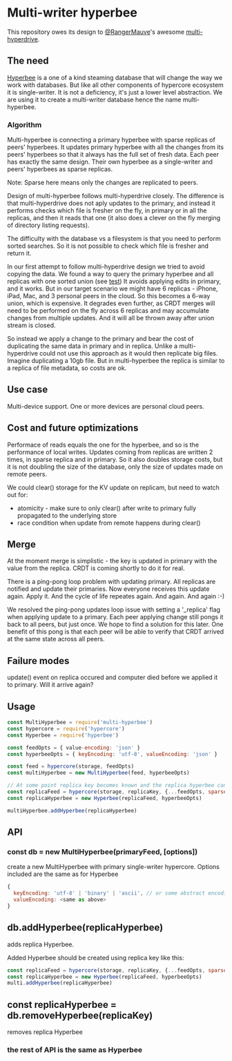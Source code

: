 # Multi-writer hyperbee
This repository owes its design to [@RangerMauve](https://github.com/RangerMauve)'s awesome [multi-hyperdrive](https://github.com/RangerMauve/multi-hyperdrive).

## The need
[Hyperbee](https://github.com/mafintosh/hyperbee) is a one of a kind steaming database that will change the way we work with databases. 
But like all other components of hypercore ecosystem it is single-writer. It is not a deficiency, it's just a lower level abstraction. 
We are using it to create a multi-writer database hence the name multi-hyperbee.

### Algorithm
Multi-hyperbee is connecting a primary hyperbee with sparse replicas of peers' hyperbees. 
It updates primary hyperbee with all the changes from its peers' hyperbees so that it always has the full set of fresh data. 
Each peer has exactly the same design. Their own hyperbee as a single-writer and peers' hyperbees as sparse replicas.

Note: Sparse here means only the changes are replicated to peers.

Design of multi-hyperbee follows multi-hyperdrive closely. The difference is that multi-hyperdrive does not aply updates to the primary, and instead it performs checks which file is fresher on the fly, in primary or in all the replicas, and then it reads that one (it also does a clever on the fly merging of directory listing requests). 

The difficulty with the database vs a filesystem is that you need to perform sorted searches. So it is not possible to check which file is fresher and return it.

In our first attempt to follow multi-hyperdrive design we tried to avoid copying the data. We found a way to query the primary hyperbee and all replicas with one sorted union (see [test](https://github.com/tradle/why-hypercore/blob/master/test/hyperbeeUnion.test.js)) It avoids applying edits in primary, and it works. But in our target scenario we might have 6 replicas - iPhone, iPad, Mac, and 3 personal peers in the cloud. So this becomes a 6-way union, which is expensive. It degrades even further, as CRDT merges will need to be performed on the fly across 6 replicas and may accumulate changes from multiple updates. And it will all be thrown away after union stream is closed. 

So instead we apply a change to the primary and bear the cost of duplicating the same data in primary and in replica. Unlike a multi-hyperdrive could not use this approach as it would then replicate big files. Imagine duplicating a 10gb file. But in multi-hyperbee the replica is similar to a replica of file metadata, so costs are ok.

## Use case
Multi-device support. One or more devices are personal cloud peers.

## Cost and future optimizations
Performace of reads equals the one for the hyperbee, and so is the performance of local writes.
Updates coming from replicas are written 2 times, in sparse replica and in primary. So it also doubles storage costs, but it is not doubling the size of the database, only the size of updates made on remote peers. 

We could clear() storage for the KV update on replicam, but need to watch out for:
- atomicity - make sure to only clear() after write to primary fully propagated to the underlying store
- race condition when update from remote happens during clear()

## Merge
At the moment merge is simplistic - the key is updated in primary with the value from the replica. CRDT is coming shortly to do it for real. 

There is a ping-pong loop problem with updating primary. All replicas are notified and update their primaries. Now everyone receives this update again. Apply it. And the cycle of life repeates again. And again. And again :-)

We resolved the ping-pong updates loop issue with setting a '_replica' flag when applying update to a primary. Each peer applying change still pongs it back to all peers, but just once. We hope to find a solution for this later. One benefit of this pong is that each peer will be able to verify that CRDT arrived at the same state across all peers.

## Failure modes
update() event on replica occured and computer died before we applied it to primary. Will it arrive again?

## Usage
``` js
const MultiHyperbee = require('multi-hyperbee')
const hypercore = require('hypercore')
const Hyperbee = require('hyperbee')

const feedOpts = { value-encoding: 'json' }
const hyperbeeOpts = { keyEncoding: 'utf-8', valueEncoding: 'json' }

const feed = hypercore(storage, feedOpts)
const multiHyperbee = new MultiHyperbee(feed, hyperbeeOpts)

// At some point replica key becomes known and the replica hyperbee can be added to receive updates on it  
const replicaFeed = hypercore(storage, replicaKey, {...feedOpts, sparse: true})
const replicaHyperbee = new Hyperbee(replicaFeed, hyperbeeOpts)

multiHyperbee.addHyperbee(replicaHyperbee)

```

## API
### const db = new MultiHyperbee(primaryFeed, [options])

create a new MultiHyperbee with primary single-writer hypercore. 
Options included are the same as for Hyperbee
``` js
{
  keyEncoding: 'utf-8' | 'binary' | 'ascii', // or some abstract encoding
  valueEncoding: <same as above>
}
```
## db.addHyperbee(replicaHyperbee)

adds replica Hyperbee.

Added Hyperbee should be created using replica key like this: 
``` js
const replicaFeed = hypercore(storage, replicaKey, {...feedOpts, sparse: true})
const replicaHyperbee = new Hyperbee(replicaFeed, hyperbeeOpts)
multi.addHyperbee(replicaHyperbee)
```

## const replicaHyperbee = db.removeHyperbee(replicaKey)

removes replica Hyperbee

### the rest of API is the same as Hyperbee

